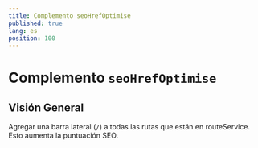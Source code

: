 ```yaml
---
title: Complemento seoHrefOptimise
published: true
lang: es
position: 100
---
```


# Complemento `seoHrefOptimise`

## Visión General

Agregar una barra lateral (`/`) a todas las rutas que están en routeService. Esto aumenta la puntuación SEO.
